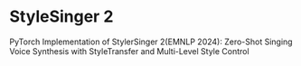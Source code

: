 # StyleSinger 2
PyTorch Implementation of StylerSinger 2(EMNLP 2024): Zero-Shot Singing Voice Synthesis with StyleTransfer and Multi-Level Style Control

